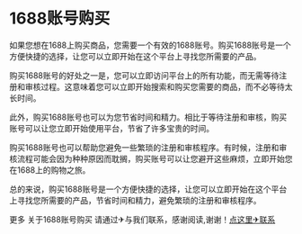 # 1688账号购买

如果您想在1688上购买商品，您需要一个有效的1688账号。购买1688账号是一个方便快捷的选择，让您可以立即开始在这个平台上寻找您所需要的产品。

购买1688账号的好处之一是，您可以立即访问平台上的所有功能，而无需等待注册和审核过程。这意味着您可以立即开始搜索和购买您需要的商品，而不必等待太长时间。

此外，购买1688账号也可以为您节省时间和精力。相比于等待注册和审核，购买账号可以让您立即开始使用平台，节省了许多宝贵的时间。

购买1688账号也可以帮助您避免一些繁琐的注册和审核程序。有时候，注册和审核流程可能会因为种种原因而耽搁，购买账号可以让您避开这些麻烦，立即开始您在1688上的购物之旅。

总的来说，购买1688账号是一个方便快捷的选择，让您可以立即开始在这个平台上寻找您所需要的产品，节省时间和精力，避免繁琐的注册和审核程序。

更多 关于1688账号购买 请通过✈与我们联系，感谢阅读,谢谢！[点这里✈联系](https://acc.k02.cc)